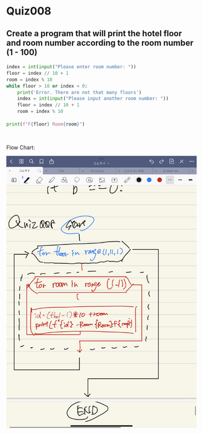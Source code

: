 # Quiz008

## Create a program that will print the hotel floor and room number according to the room number (1 - 100)


```.py
index = int(input("Please enter room number: "))
floor = index // 10 + 1
room = index % 10
while floor > 10 or index < 0:
    print('Error. There are not that many floors')
    index = int(input("Please input another room number: "))
    floor = index // 10 + 1
    room = index % 10

print(f"F{floor} Room{room}")
```


![]()


Flow Chart:


![](quiz008.PNG)
